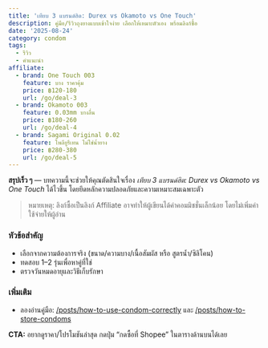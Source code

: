 ```yaml
---
title: 'เทียบ 3 แบรนด์ฮิต: Durex vs Okamoto vs One Touch'
description: คู่มือ/รีวิวถุงยางแบบเข้าใจง่าย เลือกให้เหมาะตัวเอง พร้อมลิงก์ซื้อ
date: '2025-08-24'
category: condom
tags:
  - รีวิว
  - คำแนะนำ
affiliate:
  - brand: One Touch 003
    feature: บาง ราคาคุ้ม
    price: ฿120-180
    url: /go/deal-3
  - brand: Okamoto 003
    feature: 0.03mm บางลื่น
    price: ฿180-260
    url: /go/deal-4
  - brand: Sagami Original 0.02
    feature: โพลียูรีเทน ไม่ใช่น้ำยาง
    price: ฿280-380
    url: /go/deal-5
---
```

**สรุปเร็ว ๆ** — บทความนี้จะช่วยให้คุณตัดสินใจเรื่อง *เทียบ 3 แบรนด์ฮิต: Durex vs Okamoto vs One Touch* ได้ไวขึ้น โดยยึดหลักความปลอดภัยและความเหมาะสมเฉพาะตัว

> หมายเหตุ: ลิงก์ซื้อเป็นลิงก์ Affiliate อาจทำให้ผู้เขียนได้ค่าคอมมิชชั่นเล็กน้อย โดยไม่เพิ่มค่าใช้จ่ายให้ผู้อ่าน

### หัวข้อสำคัญ
- เลือกจากความต้องการจริง (ขนาด/ความบาง/เนื้อสัมผัส หรือ สูตรน้ำ/ซิลิโคน)
- ทดสอบ 1–2 รุ่นเพื่อหาคู่ที่ใช่
- ตรวจวันหมดอายุและวิธีเก็บรักษา

### เพิ่มเติม
- ลองอ่านคู่มือ: [/posts/how-to-use-condom-correctly](/posts/how-to-use-condom-correctly) และ [/posts/how-to-store-condoms](/posts/how-to-store-condoms)

**CTA:** อยากดูราคา/โปรโมชันล่าสุด กดปุ่ม “กดซื้อที่ Shopee” ในตารางด้านบนได้เลย
